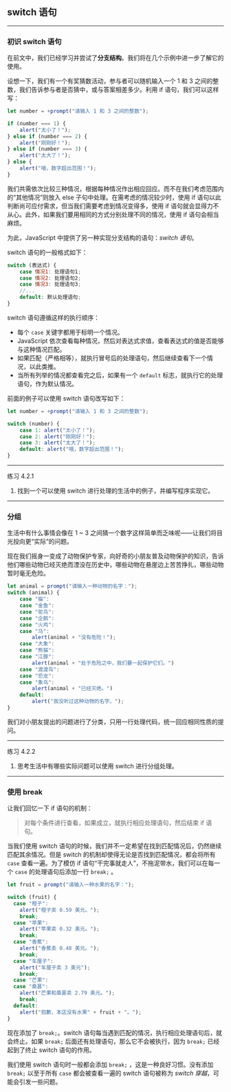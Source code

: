 ## switch 语句

---

### 初识 switch 语句

在前文中，我们已经学习并尝试了**分支结构**。我们将在几个示例中进一步了解它的使用。

设想一下，我们有一个有奖猜数活动，参与者可以随机输入一个 1 和 3 之间的整数，我们告诉参与者是否猜中，或与答案相差多少。利用 if 语句，我们可以这样写：

```javascript
let number = +prompt("请输入 1 和 3 之间的整数");

if (number === 1) {
    alert("太小了！");
} else if (number === 2) {
    alert("刚刚好！");
} else if (number === 3) {
    alert("太大了！");
} else {
    alert("哦，数字超出范围！");
}
```

我们共需依次比较三种情况，根据每种情况作出相应回应。而不在我们考虑范围内的“其他情况”则放入 else 子句中处理。在需考虑的情况较少时，使用 if 语句以此判断尚可应付需求，但当我们需要考虑到情况变得多，使用 if 语句就会显得力不从心。此外，如果我们要用相同的方式分别处理不同的情况，使用 if 语句会相当麻烦。

为此，JavaScript 中提供了另一种实现分支结构的语句：*switch 语句*。

switch 语句的一般格式如下：

```javascript
switch (表达式) {
    case 情况1: 处理语句1;
    case 情况2: 处理语句2;
    case 情况3: 处理语句3;
    //...
    default: 默认处理语句;
}
```

switch 语句遵循这样的执行顺序：

- 每个 `case` 关键字都用于标明一个情况。
- JavaScript 依次查看每种情况，然后对表达式求值，查看表达式的值是否能够与这种情况匹配。
- 如果匹配（严格相等），就执行冒号后的处理语句，然后继续查看下一个情况，以此类推。
- 当所有列举的情况都查看完之后，如果有一个 `default` 标志，就执行它的处理语句，作为默认情况。

前面的例子可以使用 switch 语句改写如下：

```javascript
let number = +prompt("请输入 1 和 3 之间的整数");

switch (number) {
    case 1: alert("太小了！");
    case 2: alert("刚刚好！");
    case 3: alert("太大了！");
    default: alert("哦，数字超出范围！");
}
```



---

练习 4.2.1

1. 找到一个可以使用 switch 进行处理的生活中的例子，并编写程序实现它。

---





### 分组

生活中有什么事情会像在 1 ~ 3 之间猜一个数字这样简单而乏味呢——让我们将目光投向更“实际”的问题。

现在我们摇身一变成了动物保护专家，向好奇的小朋友普及动物保护的知识，告诉他们哪些动物已经灭绝而湮没在历史中，哪些动物在悬崖边上苦苦挣扎，哪些动物暂时毫无危险。

```javascript
let animal = prompt("请输入一种动物的名字：");
switch (animal) {
    case "猫":
    case "金鱼":
    case "鸵鸟":
    case "企鹅":
    case "火鸡":
    case "马":
        alert(animal + "没有危险！");
    case "大象":
    case "熊猫":
    case "江豚":
        alert(animal + "处于危险之中，我们要一起保护它们。")
    case "渡渡鸟":
    case "恐龙":
    case "象鸟":
        alert(animal + "已经灭绝。")
    default:
        alert("我没听过这种动物的名字。");
}
```

我们对小朋友提出的问题进行了分类，只用一行处理代码，统一回应相同性质的提问。

---

练习 4.2.2

1. 思考生活中有哪些实际问题可以使用 switch 进行分组处理。

---



### 使用 break

让我们回忆一下 if 语句的机制：

> 对每个条件进行查看，如果成立，就执行相应处理语句，然后结束 if 语句。

当我们使用 switch 语句的时候，我们并不一定希望在找到匹配情况后，仍然继续匹配其余情况。但是 switch 的机制却使得无论是否找到匹配情况，都会将所有 `case` 查看一遍。为了模仿 if 语句“干完事就走人”，不拖泥带水，我们可以在每一个 `case` 的处理语句后添加一行 `break;` 。

```javascript
let fruit = prompt("请输入一种水果的名字：");

switch (fruit) {
  case "橙子":
    alert("橙子卖 0.59 美元。");
    break;
  case "苹果":
    alert("苹果卖 0.32 美元。");
    break;
  case "香蕉":
    alert("香蕉卖 0.48 美元。");
    break;
  case "车厘子":
    alert("车厘子卖 3 美元");
    break;
  case "芒果":
  case "桑葚":
    alert("芒果和桑葚卖 2.79 美元。");
    break;
  default:
    alert("抱歉，本店没有水果" + fruit + "。");
}

```

现在添加了 `break;`。switch 语句每当遇到匹配的情况，执行相应处理语句后，就会终止。如果 `break;` 后面还有处理语句，那么它不会被执行，因为 `break;` 已经起到了终止 switch 语句的作用。

我们使用 switch 语句时一般都会添加 `break;` ，这是一种良好习惯。没有添加 `break;` 以至于所有 `case` 都会被查看一遍的 switch 语句被称为 *switch 穿越*，可能会引发一些问题。
